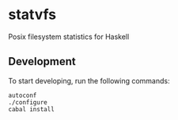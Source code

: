 statvfs
=======
Posix filesystem statistics for Haskell

Development
-----------

To start developing, run the following commands:

    autoconf
    ./configure
    cabal install


